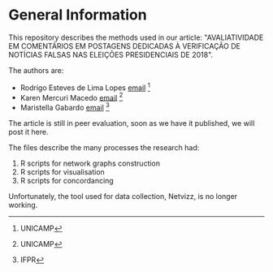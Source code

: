 # General Information

This repository describes the methods used in our article: "AVALIATIVIDADE EM COMENTÁRIOS EM POSTAGENS DEDICADAS À VERIFICAÇÃO DE NOTÍCIAS FALSAS NAS ELEIÇÕES PRESIDENCIAIS DE 2018". 

The authors are:

- Rodrigo Esteves de Lima Lopes [email](mailto:rll307@unicamp,br) [^footnote1]
- Karen Mercuri Macedo  [email](mailto:karen.tmm@gmail.com ) [^footnote2]
- Maristella Gabardo [email](mailto:maris.gabardo@ifpr.edu.br) [^footnote3]

[^footnote1]: UNICAMP
[^footnote2]: UNICAMP
[^footnote3]: IFPR

The article is still in peer evaluation, soon as we have it published, we will post it here. 

The files describe the many processes the research had:

1. R scripts for network graphs construction 
1. R scripts for visualisation
1. R scripts for concordancing

Unfortunately, the tool used for data collection, Netvizz, is no longer working. 
